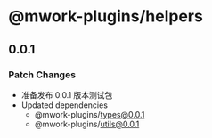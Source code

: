 # @mwork-plugins/helpers

## 0.0.1

### Patch Changes

- 准备发布 0.0.1 版本测试包
- Updated dependencies
  - @mwork-plugins/types@0.0.1
  - @mwork-plugins/utils@0.0.1
